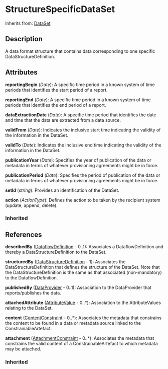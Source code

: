 
# StructureSpecificDataSet

Inherits from: [DataSet](DataSet.md)



## Description

A data format structure that contains data corresponding to one specific DataStructureDefinition.


## Attributes

**reportingBegin** (*Date*): A specific time period in a known system of time periods that identifies the start period of a report.

**reportingEnd** (*Date*): A specific time period in a known system of time periods that identifies the end period of a report.

**dataExtractionDate** (*Date*): A specific time period that identifies the date and time that the data are extracted from a data source.

**validFrom** (*Date*): Indicates the inclusive start time indicating the validity of the information in the DataSet.

**validTo** (*Date*): Indicates the inclusive end time indicating the validity of the information in the DataSet.

**publicationYear** (*Date*): Specifies the year of publication of the data or metadata in terms of whatever provisioning agreements might be in force.

**publicationPeriod** (*Date*): Specifies the period of publication of the data or metadata in terms of whatever provisioning agreements might be in force.

**setId** (*string*): Provides an identification of the DataSet.

**action** (*ActionType*): Defines the action to be taken by the recipient system (update, append, delete).

### Inherited



## References

**describedBy** ([DataflowDefinition](DataflowDefinition.md) - 0..1): Associates a DataflowDefinition and thereby a DataStructureDefinition to the DataSet.

**structuredBy** ([DataStructureDefinition](DataStructureDefinition.md) - 1): Associates the DataStructureDefinition that defines the structure of the DataSet. Note that the DataStructureDefinition is the same as that associated (non-mandatory) to the DataflowDefinition.

**publishedBy** ([DataProvider](../OrganisationSchemes/DataProvider.md) - 0..1): Association to the DataProvider that reports/publishes the data.

**attachedAttribute** ([AttributeValue](AttributeValue.md) - 0..*): Association to the AttributeValues relating to the DataSet.

**content** ([ContentConstraint](../Constraints/ContentConstraint.md) - 0..*): Associates the metadata that constrains the content to be found in a data or metadata source linked to the ConstrainableArtefact.

**attachment** ([AttachmentConstraint](../Constraints/AttachmentConstraint.md) - 0..*): Associates the metadata that constrains the valid content of a ConstrainableArtefact to which metadata may be attached.

### Inherited




